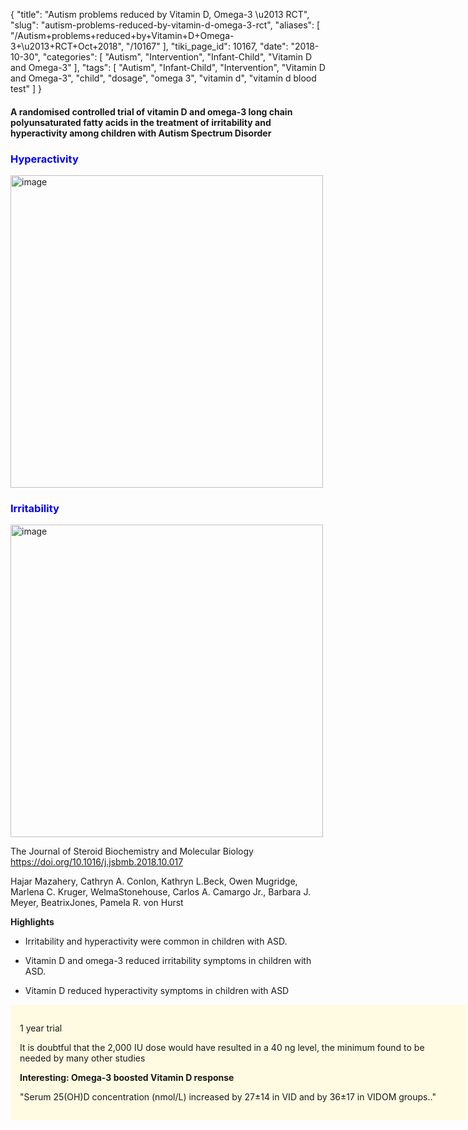 {
    "title": "Autism problems reduced by Vitamin D, Omega-3 \u2013 RCT",
    "slug": "autism-problems-reduced-by-vitamin-d-omega-3-rct",
    "aliases": [
        "/Autism+problems+reduced+by+Vitamin+D+Omega-3+\u2013+RCT+Oct+2018",
        "/10167"
    ],
    "tiki_page_id": 10167,
    "date": "2018-10-30",
    "categories": [
        "Autism",
        "Intervention",
        "Infant-Child",
        "Vitamin D and Omega-3"
    ],
    "tags": [
        "Autism",
        "Infant-Child",
        "Intervention",
        "Vitamin D and Omega-3",
        "child",
        "dosage",
        "omega 3",
        "vitamin d",
        "vitamin d blood test"
    ]
}


#### A randomised controlled trial of vitamin D and omega-3 long chain polyunsaturated fatty acids in the treatment of irritability and hyperactivity among children with Autism Spectrum Disorder

### <span style="color:#00F;">Hyperactivity</span>

<img src="https://d1bk1kqxc0sym.cloudfront.net/attachments/jpeg/autism-hyperactivity.jpg" alt="image" width="500">

### <span style="color:#00F;">Irritability</span>

<img src="https://d1bk1kqxc0sym.cloudfront.net/attachments/jpeg/autism-irritability.jpg" alt="image" width="500">

The Journal of Steroid Biochemistry and Molecular Biology https://doi.org/10.1016/j.jsbmb.2018.10.017

Hajar Mazahery, Cathryn A. Conlon, Kathryn L.Beck, Owen Mugridge, Marlena C. Kruger, WelmaStonehouse, Carlos A. Camargo Jr., Barbara J. Meyer, BeatrixJones, Pamela R. von Hurst

 **Highlights** 

* Irritability and hyperactivity were common in children with ASD.

* Vitamin D and omega-3 reduced irritability symptoms in children with ASD.

* Vitamin D reduced hyperactivity symptoms in children with ASD

<div class="border" style="background-color:#FFFAE2;padding:15px;margin:10px 0;border-radius:5px;width:700px">

1 year trial

It is doubtful that the 2,000 IU dose would have resulted in a 40 ng level, the minimum found to be needed by many other studies

 **Interesting: Omega-3 boosted Vitamin D response** 

"Serum 25(OH)D concentration (nmol/L) increased by 27±14 in VID and by 36±17 in VIDOM groups.."